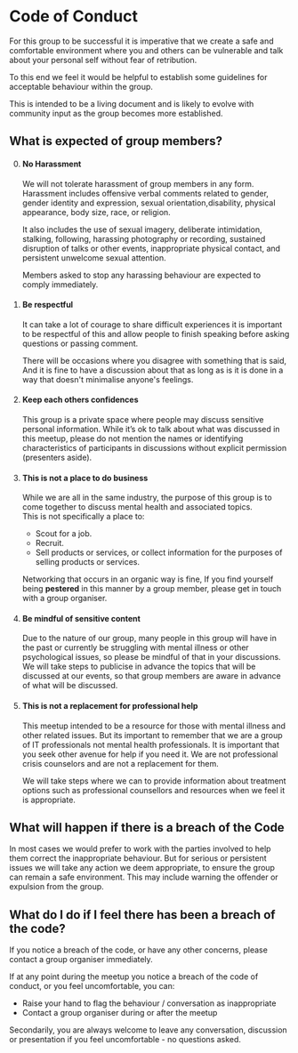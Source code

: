 # Code of Conduct

For this group to be successful it is imperative that we create a safe 
and comfortable environment where you and others can be vulnerable and 
talk about your personal self without fear of retribution.                                                               
                                                           
To this end we feel it would be helpful to establish some guidelines for 
acceptable behaviour within the group.

This is intended to be a living document and is likely to evolve with 
community input as the group becomes more established.

## What is expected of group members?

0. #### No Harassment

   We will not tolerate harassment of group members in any form.  
   Harassment includes offensive verbal comments related to gender, 
   gender identity and expression, sexual orientation,disability, physical 
   appearance, body size, race, or religion.   
   
   It also includes the use of sexual imagery, deliberate intimidation, 
   stalking, following, harassing photography or recording, sustained 
   disruption of talks or other events, inappropriate physical contact, 
   and persistent unwelcome sexual attention.   
   
   Members asked to stop any harassing behaviour are expected to comply
   immediately.  

1. #### Be respectful

   It can take a lot of courage to share difficult experiences it is 
   important to be respectful of this and allow people to finish speaking 
   before asking questions or passing comment. 
  
   There will be occasions where you disagree with something that is said, 
   And it is fine to have a discussion about that as long as is it is done 
   in a way that doesn't minimalise anyone's feelings. 

2. #### Keep each others confidences

   This group is a private space where people may discuss sensitive 
   personal information. 
   While it’s ok to talk about what was discussed in this meetup, please 
   do not mention the names or identifying characteristics of participants 
   in discussions without explicit permission (presenters aside).

3. #### This is not a place to do business

   While we are all in the same industry, the purpose of this group is 
   to come together to discuss mental health and associated topics.   
   This is not specifically a place to:

   - Scout for a job.
   - Recruit.
   - Sell products or services, or collect information for the 
   purposes of selling products or services.
   
   Networking that occurs in an organic way is fine, If you find 
   yourself being **pestered** in this manner by a group member, please 
   get in touch with a group organiser.  

4. #### Be mindful of sensitive content

   Due to the nature of our group, many people in this group will have 
   in the past or currently be struggling with mental illness or other 
   psychological issues, so please be mindful of that in your 
   discussions.  
   We will take steps to publicise in advance the topics that will be 
   discussed at our events, so that group members are aware in advance 
   of what will be discussed.

5. #### This is not a replacement for professional help
   This meetup intended to be a resource for those with mental illness and 
   other related issues. 
   But its important to remember that we are a group of IT professionals 
   not mental health professionals.
   It is important that you seek other avenue for help if you need it. 
   We are not professional crisis counselors and are not a replacement for 
   them.
   
   We will take steps where we can to provide information about treatment 
   options such as professional counsellors and resources when we feel it 
   is appropriate.

## What will happen if there is a breach of the Code

In most cases we would prefer to work with the parties involved to help 
them correct the inappropriate behaviour.
But for serious or persistent issues we will take any action we deem 
appropriate, to ensure the group can remain a safe environment.
This may include warning the offender or expulsion from the group.   


## What do I do if I feel there has been a breach of the code?

If you notice a breach of the code, or have any other concerns, please 
contact a group organiser immediately.  

If at any point during the meetup you notice a breach of the code of 
conduct, or you feel uncomfortable, you can:
- Raise your hand to flag the behaviour / conversation as inappropriate
- Contact a group organiser during or after the meetup

Secondarily, you are always welcome to leave any conversation, discussion 
or presentation if you feel uncomfortable - no questions asked.
